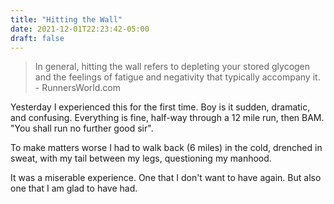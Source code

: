 ```yaml
---
title: "Hitting the Wall"
date: 2021-12-01T22:23:42-05:00
draft: false
---
```


> In general, hitting the wall refers to depleting your stored glycogen and the feelings of fatigue and negativity that typically accompany it. - RunnersWorld.com

Yesterday I experienced this for the first time. Boy is it sudden, dramatic, and confusing. Everything is fine, half-way through a 12 mile run, then BAM. "You shall run no further good sir".

To make matters worse I had to walk back (6 miles) in the cold, drenched in sweat, with my tail between my legs, questioning my manhood.  

It was a miserable experience. One that I don't want to have again. But also one that I am glad to have had.
